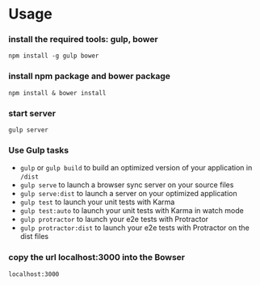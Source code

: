 # Usage

### install the required tools: gulp, bower
	npm install -g gulp bower
### install npm package and bower package
	npm install & bower install
### start server
	gulp server
  
### Use Gulp tasks

* `gulp` or `gulp build` to build an optimized version of your application in `/dist`
* `gulp serve` to launch a browser sync server on your source files
* `gulp serve:dist` to launch a server on your optimized application
* `gulp test` to launch your unit tests with Karma
* `gulp test:auto` to launch your unit tests with Karma in watch mode
* `gulp protractor` to launch your e2e tests with Protractor
* `gulp protractor:dist` to launch your e2e tests with Protractor on the dist files

### copy the url localhost:3000 into the Bowser 
	localhost:3000
